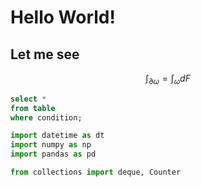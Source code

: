 # Hello World!

## Let me see

$$\int_{\partial \omega} = \int_{\omega}dF$$

```sql
select *
from table
where condition;
```

```python
import datetime as dt
import numpy as np
import pandas as pd

from collections import deque, Counter
```
